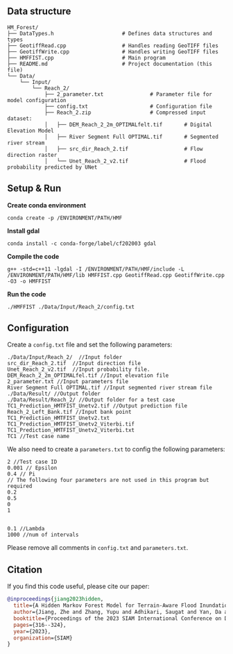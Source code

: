 

## Data structure
```plaintext
HM_Forest/
├── DataTypes.h                      # Defines data structures and types
├── GeotiffRead.cpp                  # Handles reading GeoTIFF files
├── GeotiffWrite.cpp                 # Handles writing GeoTIFF files
├── HMFFIST.cpp                      # Main program
├── README.md                        # Project documentation (this file)
└── Data/
    └── Input/
        └── Reach_2/
            ├── 2_parameter.txt               # Parameter file for model configuration
            ├── config.txt                    # Configuration file
            ├── Reach_2.zip                   # Compressed input dataset:
            │   ├── DEM_Reach_2_2m_OPTIMALfelt.tif       # Digital Elevation Model
            │   ├── River Segment Full OPTIMAL.tif       # Segmented river stream
            │   ├── src_dir_Reach_2.tif                  # Flow direction raster
            │   └── Unet_Reach_2_v2.tif                  # Flood probability predicted by UNet
```


## Setup & Run

**Create conda environment**
```shell
conda create -p /ENVIRONMENT/PATH/HMF
```


**Install gdal**
```shell
conda install -c conda-forge/label/cf202003 gdal
```


**Compile the code**
```shell
g++ -std=c++11 -lgdal -I /ENVIRONMENT/PATH/HMF/include -L /ENVIRONMENT/PATH/HMF/lib HMFFIST.cpp GeotiffRead.cpp GeotiffWrite.cpp -O3 -o HMFFIST
```

**Run the code**
```shell
./HMFFIST ./Data/Input/Reach_2/config.txt
```


## Configuration

Create a `config.txt` file and set the following parameters:

```plaintext
./Data/Input/Reach_2/  //Input folder
src_dir_Reach_2.tif  //Input direction file
Unet_Reach_2_v2.tif  //Input probability file. 
DEM_Reach_2_2m_OPTIMALfel.tif //Input elevation file
2_parameter.txt //Input parameters file
River Segment Full OPTIMAL.tif //Input segmented river stream file
./Data/Result/ //Output folder
./Data/Result/Reach_2/ //Output folder for a test case
TC1_Prediction_HMTFIST_Unetv2.tif //Output prediction file
Reach_2_Left_Bank.tif //Input bank point
TC1_Prediction_HMTFIST_Unetv2.txt
TC1_Prediction_HMTFIST_Unetv2_Viterbi.tif
TC1_Prediction_HMTFIST_Unetv2_Viterbi.txt
TC1 //Test case name
```
We also need to create a `parameters.txt` to config the following parameters:
```plaintext
2 //Test case ID
0.001 // Epsilon
0.4 // Pi
// The following four parameters are not used in this program but required
0.2 
0.5
0
1 


0.1 //Lambda
1000 //num of intervals
```
Please remove all comments in `config.txt` and `parameters.txt`.
## Citation

If you find this code useful, please cite our paper:
```BibTex
@inproceedings{jiang2023hidden,
  title={A Hidden Markov Forest Model for Terrain-Aware Flood Inundation Mapping from Earth Imagery},
  author={Jiang, Zhe and Zhang, Yupu and Adhikari, Saugat and Yan, Da and Sainju, Arpan Man and Jia, Xiaowei and Xie, Yiqun},
  booktitle={Proceedings of the 2023 SIAM International Conference on Data Mining (SDM)},
  pages={316--324},
  year={2023},
  organization={SIAM}
}
```
